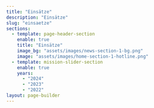 ```yaml
---
title: "Einsätze"
description: "Einsätze"
slug: "einsaetze"
sections:
  - template: page-header-section
    enable: true
    title: "Einsätze"
    image_bg: "assets/images/news-section-1-bg.png"
    image: "assets/images/home-section-1-hotline.png"
  - template: mission-slider-section
    enable: true
    years:
      - "2024"
      - "2023"
      - "2022"
layout: page-builder
---
```


